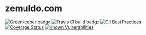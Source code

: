 # zemuldo.com

[![Greenkeeper badge](https://badges.greenkeeper.io/zemuldo/blogs.zemuldo.com.svg)](https://greenkeeper.io/) ![Travis CI build badge](https://travis-ci.org/zemuldo/blogs.zemuldo.com.svg?branch=master) [![CII Best Practices](https://bestpractices.coreinfrastructure.org/projects/1527/badge)](https://bestpractices.coreinfrastructure.org/projects/1527)  [![Coverage Status](https://coveralls.io/repos/github/zemuldo/blogs.zemuldo.com/badge.svg?branch=master)](https://coveralls.io/github/zemuldo/blogs.zemuldo.com?branch=master) [![Known Vulnerabilities](https://snyk.io/test/github/zemuldo/blogs.zemuldo.com/badge.svg?targetFile=package.json)](https://snyk.io/test/github/zemuldo/blogs.zemuldo.com?targetFile=package.json)
